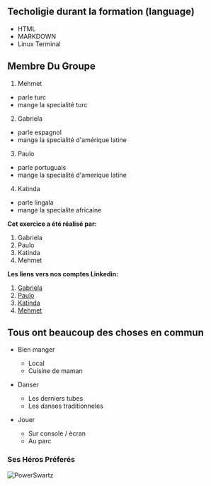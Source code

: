 ## Techoligie durant la formation (language)

* HTML
* MARKDOWN
* Linux Terminal


## Membre Du  Groupe 

1. Mehmet
*  parle turc
* mange la specialité turc

2. Gabriela
* parle espagnol
*  mange la specialité d'amérique latine

3. Paulo
* parle portuguais
* mange la specialité d'amerique latine

4. Katinda
* parle lingala
* mange la specialite africaine


**Cet exercice a été réalisé par:**

1. Gabriela
2. Paulo
3. Katinda
4. Mehmet

**Les liens vers nos comptes Linkedin:**

1. [Gabriela](https://www.linkedin.com/in/mar%C3%ADa-gabriela-richards-85b974203/)
2. [Paulo](https://www.linkedin.com/in/paulolvsn)
3. [Katinda](https://linkedin.com/in/katinda-mangala-b7626519a)
4. [Mehmet](https://www.linkedin.com/in/mehmet-ugurlu/)

## Tous ont beaucoup des choses en commun

* Bien manger
	* Local
	* Cuisine de maman

* Danser
	* Les derniers tubes
	* Les danses traditionneles

* Jouer
	* Sur console / ècran
	* Au parc



### Ses Héros Préferés
![PowerSwartz](https://1.bp.blogspot.com/-6E1kMn1jVkM/U_t6uaCWmTI/AAAAAAAAZyU/FmgX6LF87eA/s1600/Power-Rangers-Dino-Charge-Cast-Stars-Suits-Uniforms-Costumes-Saban-s-Sabans-Facebook-Photo-PRDC-Nickelodeon-Nick.jpg)
